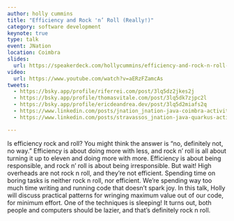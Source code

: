 ```yaml
---
author: holly cummins
title: "Efficiency and Rock 'n’ Roll (Really!)"
category: software development
keynote: true
type: talk
event: JNation
location: Coimbra
slides:
  url: https://speakerdeck.com/hollycummins/efficiency-and-rock-n-roll-really
video:
  url: https://www.youtube.com/watch?v=aERzFZamcAs
tweets:
  - https://bsky.app/profile/riferrei.com/post/3lq5dz2jkes2j
  - https://bsky.app/profile/thomasvitale.com/post/3lq5dk7zjpc2l
  - https://bsky.app/profile/ericdeandrea.dev/post/3lq5d2miafs2q
  - https://www.linkedin.com/posts/jnation_jnation-java-coimbra-activity-7333076501845774336-dfDh?utm_source=share&utm_medium=member_desktop&rcm=ACoAAAJ5eOoBt0AcMzIzAu2mkXUS8W7Yskq830E
  - https://www.linkedin.com/posts/stravassos_jnation-java-quarkus-activity-7333093665856237569-pgcM?utm_source=share&utm_medium=member_desktop&rcm=ACoAAAJ5eOoBt0AcMzIzAu2mkXUS8W7Yskq830E

---
```


Is efficiency rock and roll? You might think the answer is “no, definitely not, no way.” Efficiency is about doing more
with less, and rock n’ roll is all about turning it up to eleven and doing more with more. Efficiency is about being
responsible, and rock n’ roll is about being irresponsible. But wait! High overheads are not rock n roll, and they’re
not efficient. Spending time on boring tasks is neither rock n roll, nor efficient. We’re spending way too much time
writing and running code that doesn’t spark joy. In this talk, Holly will discuss practical patterns for wringing
maximum value out of our code, for minimum effort. One of the techniques is sleeping! It turns out, both people and
computers should be lazier, and that’s definitely rock n roll. 